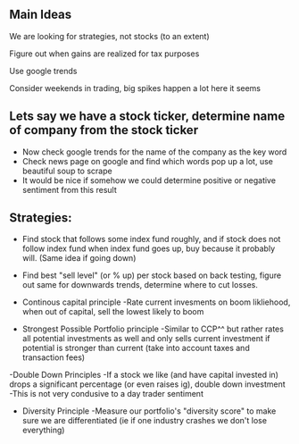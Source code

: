 ## Main Ideas
We are looking for strategies, not stocks (to an extent)

Figure out when gains are realized for tax purposes

Use google trends

Consider weekends in trading, big spikes happen a lot here it seems

## Lets say we have a stock ticker, determine name of company from the stock ticker
- Now check google trends for the name of the company as the key word
- Check news page on google and find which words pop up a lot, use beautiful soup to scrape
- It would be nice if somehow we could determine positive or negative sentiment from this result

## Strategies:
- Find stock that follows some index fund roughly, and if stock does not follow index fund when index fund goes up, buy because it probably will. (Same idea if going down)

- Find best "sell level" (or % up) per stock based on back testing, figure out same for downwards trends, determine where to cut losses.


- Continous capital principle
    -Rate current invesments on boom likliehood, when out of capital, sell the lowest likely to boom

- Strongest Possible Portfolio principle
    -Similar to CCP^^ but rather rates all potential investments as well and only sells current investment if potential is stronger than current (take into
    account taxes and transaction fees)

-Double Down Principles
    -If a stock we like (and have capital invested in) drops a significant percentage (or even raises ig), double down investment
    -This is not very condusive to a day trader sentiment

- Diversity Principle
    -Measure our portfolio's "diversity score" to make sure we are differentiated (ie if one industry crashes we don't lose everything)
